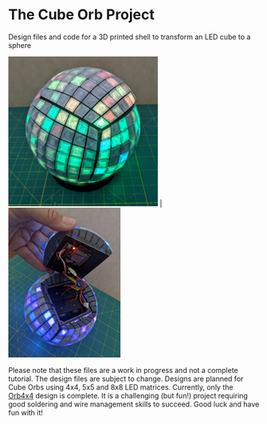 # The Cube Orb Project

Design files and code for a 3D printed shell to transform an LED cube to a sphere

<img src="https://github.com/geekmomprojects/CubeSphere/blob/main/Orb8x8/Pictures/Illuminated8x8.jpg" height=300>  |  <img src="https://github.com/geekmomprojects/CubeSphere/blob/main/Orb8x8/Pictures/Opened8x8.jpg" height=300>


Please note that these files are a work in progress and not a complete tutorial. The design files are subject to change. Designs
are planned for Cube Orbs using 4x4, 5x5 and 8x8 LED matrices. Currently, only the [Orb4x4](./Orb4x4/) design is complete. It is a challenging (but fun!)
project requiring good soldering and wire management skills to succeed. Good luck and have fun with it!
